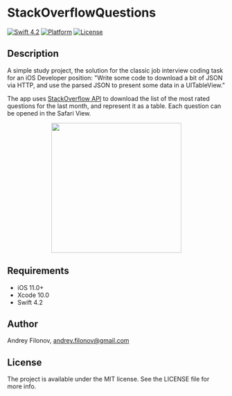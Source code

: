 
# StackOverflowQuestions

[![Swift 4.2](https://img.shields.io/badge/swift-4.2-orange.svg)](https://developer.apple.com/swift/) [![Platform](https://img.shields.io/badge/platform-iOS-brightgreen.svg)](https://github.com/afil310/StackOverflowQuestions) [![License](https://img.shields.io/badge/licence-MIT-blue.svg)](https://github.com/afil310/StackOverflowQuestions)

## Description
A simple study project, the solution for the classic job interview coding task for an iOS Developer position:
"Write some code to download a bit of JSON via HTTP, and use the parsed JSON to present some data in a UITableView."

The app uses <a href="https://api.stackexchange.com/docs/types/question">StackOverflow API</a> to download the list of the most rated questions for the last month, and represent it as a table. Each question can be opened in the Safari View.
<p align="center"><img src ="https://raw.githubusercontent.com/afil310/StackOverflowQuestions/master/Screenshots/UITableView.png?token=ArB8V452FwE7-rGRoqOSl3c2dL6uk_ccks5cTxf0wA%3D%3D" width="300px"/></p>

## Requirements

- iOS 11.0+
- Xcode 10.0
- Swift 4.2


## Author

Andrey Filonov, andrey.filonov@gmail.com

## License

The project is available under the MIT license. See the LICENSE file for more info.

